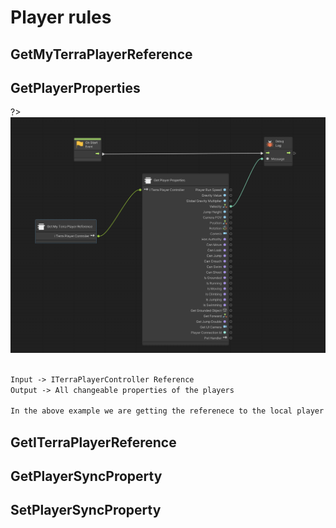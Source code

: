 # Player rules

## GetMyTerraPlayerReference

## GetPlayerProperties

?>![Hover text](player/GetPlayerProperties.png ':size=80%')

```markdown

Input -> ITerraPlayerController Reference
Output -> All changeable properties of the players

In the above example we are getting the referenece to the local player and accesing player velocity
```

## GetITerraPlayerReference

## GetPlayerSyncProperty

## SetPlayerSyncProperty
